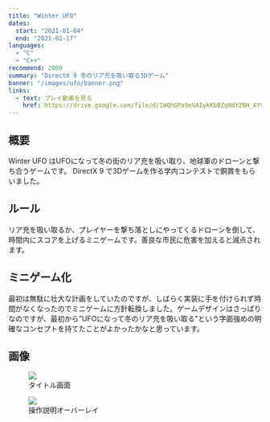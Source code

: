 ```yaml
---
title: "Winter UFO"
dates:
  start: "2021-01-04"
  end: "2021-02-17"
languages:
  - "C"
  - "C++"
recommend: 2000
summary: "DirectX 9 冬のリア充を吸い取る3Dゲーム"
banner: "/images/ufo/banner.png"
links:
  - text: プレイ動画を見る
    href: https://drive.google.com/file/d/1WQhGPa9eVAIykKbBZqNdY2NH_AYVeuWx/view?usp=sharing
---
```


## 概要

Winter UFO はUFOになって冬の街のリア充を吸い取り、地球軍のドローンと撃ち合うゲームです。 DirectX 9 で3Dゲームを作る学内コンテストで銅賞をもらいました。

## ルール

リア充を吸い取るか、プレイヤーを撃ち落としにやってくるドローンを倒して、時間内にスコアを上げるミニゲームです。善良な市民に危害を加えると減点されます。

## ミニゲーム化

最初は無駄に壮大な計画をしていたのですが、しばらく実装に手を付けられず時間がなくなったのでミニゲームに方針転換しました。ゲームデザインはさっぱりなのですが、最初から"UFOになって冬のリア充を吸い取る"という字面強めの明確なコンセプトを持てたことがよかったかなと思っています。

## 画像

<figure>
  <img src="/images/ufo/title.jpg" />
  <figcaption>タイトル画面</figcaption>
</figure>

<figure>
  <img src="/images/ufo/controls.jpg" />
  <figcaption>操作説明オーバーレイ</figcaption>
</figure>
